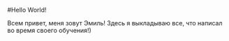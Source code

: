 #Hello World!

Всем привет, меня зовут Эмиль!
Здесь я выкладываю все, что написал во время своего обучения!)
